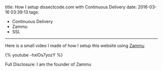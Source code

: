 title: How I setup dissectcode.com with Continuous Delivery
date: 2016-03-16 03:39:13
tags:
- Continuous Delivery
- Zammu
- SSL
---

Here is a small video I made of how I setup this website using [Zammu](https:/zammu.in/)

{% youtube -hxlOs7yozY %}

Full Disclosure: I am the founder of Zammu
